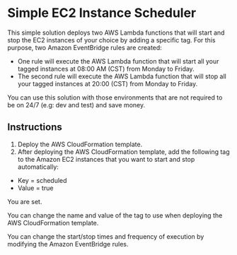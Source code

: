 # Simple EC2 Instance Scheduler

This simple solution deploys two AWS Lambda functions that will start and stop the EC2 instances of your choice by adding a specific tag. For this purpose, two Amazon EventBridge rules are created:

* One rule will execute the AWS Lambda function that will start all your tagged instances at 08:00 AM (CST) from Monday to Friday.
* The second rule will execute the AWS Lambda function that will stop all your tagged instances at 20:00 (CST) from Monday to Friday.

You can use this solution with those environments that are not required to be on 24/7 (e.g: dev and test) and save money.

## Instructions

1. Deploy the AWS CloudFormation template.
2. After deploying the AWS CloudFormation template, add the following tag to the Amazon EC2 instances that you want to start and stop automatically:

* Key = scheduled
* Value = true

You are set.

You can change the name and value of the tag to use when deploying the AWS CloudFormation template.

You can change the start/stop times and frequency of execution by modifying the Amazon EventBridge rules.


